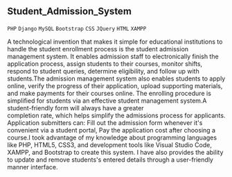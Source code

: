 ## Student_Admission_System
`PHP` `Django` `MySQL` `Bootstrap` `CSS` `JQuery` `HTML` `XAMPP` 

 
A technological invention that makes it simple for educational institutions to handle the student enrollment
process is the student admission management system. It enables admission staff to electronically finish the 
application process, assign students to their courses, monitor shifts, respond to student queries, determine eligibility, 
and follow up with students.The admission management system also enables students to apply online, verify the progress
of their application, upload supporting materials, and make payments for their courses online. The enrolling procedure 
is simplified for students via an effective student management system.A student-friendly form will always have a greater  
completion rate, which helps simplify the admissions process for applicants. Application submitters can: Fill out the admission
form whenever it's convenient via a student portal, Pay the application cost after choosing a course.I took advantage of my 
knowledge about programming languages like PHP, HTML5, CSS3, and development tools like Visual Studio Code, XAMPP, and Bootstrap 
to create this system. I have also provides the ability to update and remove students's entered details through a user-friendly manner interface. 

